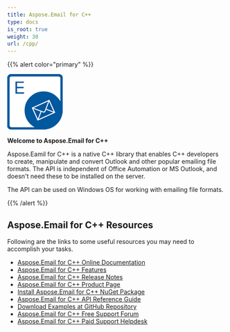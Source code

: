 ```yaml
---
title: Aspose.Email for C++
type: docs
is_root: true
weight: 30
url: /cpp/
---
```


{{% alert color="primary" %}} 

![Aspose.Email for C++ Product Logo](home_1.png)

**Welcome to Aspose.Email for C++**

Aspose.Eamil for C++ is a native C++ library that enables C++ developers to create, manipulate and convert Outlook and other popular emailing file formats. The API is independent of Office Automation or MS Outlook, and doesn't need these to be installed on the server.

The API can be used on Windows OS for working with emailing file formats.

{{% /alert %}} 

## **Aspose.Email for C++ Resources**

Following are the links to some useful resources you may need to accomplish your tasks.

- [Aspose.Email for C++ Online Documentation](/email/cpp/)
- [Aspose.Email for C++ Features](/email/cpp/features-overview/)
- [Aspose.Email for C++ Release Notes](/email/cpp/release-notes/)
- [Aspose.Email for C++ Product Page](https://products.aspose.com/email/cpp/)
- [Install Aspose.Email for C++ NuGet Package](https://www.nuget.org/packages/aspose.email.cpp.vc140/)
- [Aspose.Email for C++ API Reference Guide](https://apireference.aspose.com/email/cpp)
- [Download Examples at GitHub Repository](https://github.com/aspose-email/Aspose.Email-for-C)
- [Aspose.Email for C++ Free Support Forum](https://forum.aspose.com/c)
- [Aspose.Email for C++ Paid Support Helpdesk](https://helpdesk.aspose.com/)
